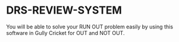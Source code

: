 # DRS-REVIEW-SYSTEM

You will be able to solve your RUN OUT problem easily by using this software in Gully Cricket for OUT and NOT OUT.
